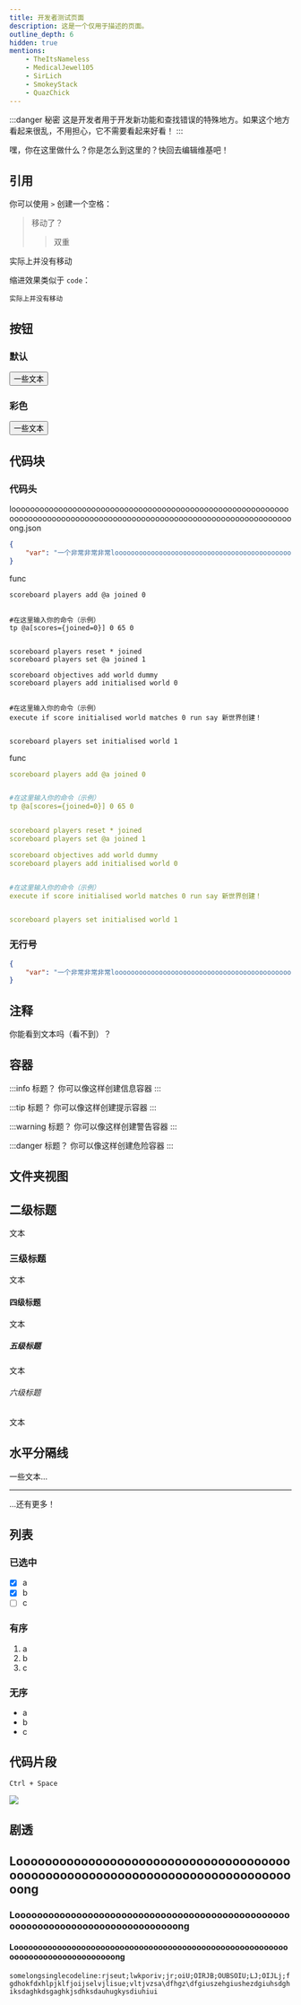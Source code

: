 ```yaml
---
title: 开发者测试页面
description: 这是一个仅用于描述的页面。
outline_depth: 6
hidden: true
mentions:
    - TheItsNameless
    - MedicalJewel105
    - SirLich
    - SmokeyStack
    - QuazChick
---
```


:::danger 秘密
这是开发者用于开发新功能和查找错误的特殊地方。如果这个地方看起来很乱，不用担心，它不需要看起来好看！
:::

嘿，你在这里做什么？你是怎么到这里的？快回去编辑维基吧！

## 引用

你可以使用 `>` 创建一个空格：

> 移动了？
>
> > 双重

实际上并没有移动

缩进效果类似于 `code`：

    实际上并没有移动

## 按钮

### 默认

<Button link="#buttons">一些文本</Button>

### 彩色

<Button link="#buttons" color="red">
    一些文本
</Button>

## 代码块

### 代码头

<CodeHeader>
    loooooooooooooooooooooooooooooooooooooooooooooooooooooooooooooooooooooooooooooooooooooooooooooooooooooooooooooooooooooooong.json
</CodeHeader>

```json
{
    "var": "一个非常非常非常looooooooooooooooooooooooooooooooooooooooooooooooooooooooooooooooooooooooooooooooooooooooooooooooooooooooooooooooooooooo长的值"
}
```

<CodeHeader>
    func
</CodeHeader>

```mcfunction
scoreboard players add @a joined 0


#在这里输入你的命令（示例）
tp @a[scores={joined=0}] 0 65 0


scoreboard players reset * joined
scoreboard players set @a joined 1

scoreboard objectives add world dummy
scoreboard players add initialised world 0


#在这里输入你的命令（示例）
execute if score initialised world matches 0 run say 新世界创建！


scoreboard players set initialised world 1
```

<CodeHeader>
    func
</CodeHeader>

```yaml
scoreboard players add @a joined 0


#在这里输入你的命令（示例）
tp @a[scores={joined=0}] 0 65 0


scoreboard players reset * joined
scoreboard players set @a joined 1

scoreboard objectives add world dummy
scoreboard players add initialised world 0


#在这里输入你的命令（示例）
execute if score initialised world matches 0 run say 新世界创建！


scoreboard players set initialised world 1
```

### 无行号

```json
{
    "var": "一个非常非常非常looooooooooooooooooooooooooooooooooooooooooooooooooooooooooooooooooooooooooooooooooooooooooooooooooooooooooooooooooooooo长的值"
}
```

## 注释

你能看到文本吗（看不到）？

<!-- 注释！👀 -->

## 容器

:::info 标题？
你可以像这样创建信息容器
:::

:::tip 标题？
你可以像这样创建提示容器
:::

:::warning 标题？
你可以像这样创建警告容器
:::

:::danger 标题？
你可以像这样创建危险容器
:::

## 文件夹视图

<FolderView :paths="[
    'path/to/folder/with/file.mcfunction',
    'path/to/file.json',
    'get/out/of/my/swamp.mcstructure'
]" />

## 二级标题

文本

### 三级标题

文本

#### 四级标题

文本

##### 五级标题

文本

###### 六级标题

文本

## 水平分隔线

一些文本...

---

...还有更多！

## 列表

### 已选中

-   [x] a
-   [x] b
-   [ ] c

### 有序

1. a
2. b
3. c

### 无序

-   a
-   b
-   c

## 代码片段

`Ctrl + Space`

![](/assets/images/contribute/snippets/snippets.png)

## 剧透

<Spoiler title="Looooooooooooooooooooooooooooooooooooooooooooooooooooooooooooooooooooooooooooooooooooooooooooooooooooooooooooooooooooooooooong Title">

## Looooooooooooooooooooooooooooooooooooooooooooooooooooooooooooooooooooooooooooooong

### Looooooooooooooooooooooooooooooooooooooooooooooooooooooooooooooooooooooooooooooong

#### Looooooooooooooooooooooooooooooooooooooooooooooooooooooooooooooooooooooooooooooong

`somelongsinglecodeline:rjseut;lwkporiv;jr;oiU;OIRJB;OUBSOIU;LJ;OIJLj;fgdhokfdxhlpjklfjoijselvjlisue;vltjvzsa\dfhgz\dfgiuszehgiushezdgiuhsdghiksdaghkdsgaghkjsdhksdauhugkysdiuhiui`

</Spoiler>